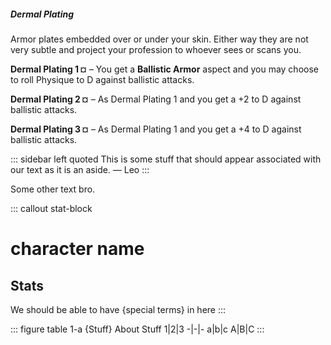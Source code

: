 ##### Dermal Plating

Armor plates embedded over or under your skin. Either way they are not very subtle and project your profession to whoever sees or scans you.

**Dermal Plating 1 ¤** – You get a **Ballistic Armor** aspect and you may choose to roll Physique to D against ballistic attacks.

**Dermal Plating 2 ¤** – As Dermal Plating 1 and you get a +2 to D against ballistic attacks.

**Dermal Plating 3 ¤** – As Dermal Plating 1 and you get a +4 to D against ballistic attacks.

::: sidebar left quoted
This is some stuff that should appear associated with our text as it is an aside.
— Leo
:::

Some other text bro.

::: callout stat-block
# character name

## Stats
We should be able to have {special terms} in here
:::


::: figure table 1-a {Stuff} About Stuff
1|2|3
-|-|-
a|b|c
A|B|C
:::
